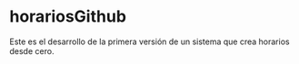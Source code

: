 # horariosGithub
Este es el desarrollo de la primera versión de un sistema que crea horarios desde cero.
